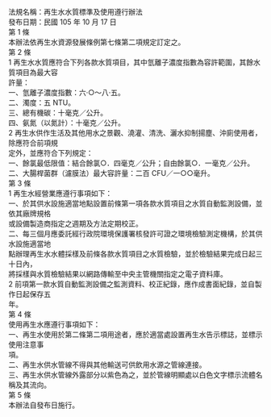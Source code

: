 法規名稱：再生水水質標準及使用遵行辦法  
發布日期：民國 105 年 10 月 17 日  
第 1 條  
本辦法依再生水資源發展條例第七條第二項規定訂定之。  
第 2 條  
1 再生水水質應符合下列各款水質項目，其中氫離子濃度指數為容許範圍，其餘水質項目為最大容  
許量：  
一、氫離子濃度指數：六‧○～八‧五。  
二、濁度：五 NTU。  
三、總有機碳：十毫克／公升。  
四、氨氮（以氮計）：十毫克／公升。  
2 再生水供作生活及其他用水之景觀、澆灌、清洗、灑水抑制揚塵、沖廁使用者，除應符合前項規  
定外，並應符合下列規定：  
一、餘氯最低限值：結合餘氯○．四毫克／公升；自由餘氯○．一毫克／公升。  
二、大腸桿菌群（濾膜法）最大容許量：二百 CFU／一○○毫升。  
第 3 條  
1 再生水經營業應遵行事項如下：  
一、於其供水設施適當地點設置前條第一項各款水質項目之水質自動監測設備，並依其廠牌規格  
或設備製造商指定之週期及方法定期校正。  
二、每三個月應委託經行政院環境保護署核發許可證之環境檢驗測定機構，於其供水設施適當地  
點辦理再生水水體採樣及前條各款水質項目之水質檢驗，並於檢驗結果完成日起三十日內，  
將採樣與水質檢驗結果以網路傳輸至中央主管機關指定之電子資料庫。  
2 前項第一款水質自動監測設備之監測資料、校正紀錄，應作成書面紀錄，並自製作日起保存五  
年。  
第 4 條  
使用再生水應遵行事項如下：  
一、再生水使用於第二條第二項用途者，應於適當處設置再生水告示標誌，並標示使用注意事  
項。  
二、再生水供水管線不得與其他輸送可供飲用水源之管線連接。  
三、再生水供水管線外露部分以紫色為之，並於管線明顯處以白色文字標示流體名稱及其流向。  
第 5 條  
本辦法自發布日施行。  


